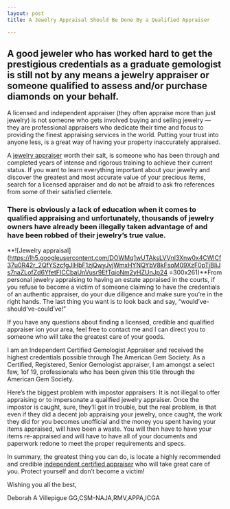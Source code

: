 ```yaml
---
layout: post
title: A Jewelry Appraisal Should Be Done By a Qualified Appraiser

---
```

## **A good jeweler who has worked hard to get the prestigious credentials as a graduate gemologist is still not by any means a jewelry appraiser or someone qualified to assess and/or purchase diamonds on your behalf.**

A licensed and independent appraiser (they often appraise more than just jewelry) is not someone who gets involved buying and selling jewelry — they are professional appraisers who dedicate their time and focus to providing the finest appraising services in the world. Putting your trust into anyone less, is a great way of having your property inaccurately appraised.

A [jewelry appraiser](https://thejewelryappraiser.com/) worth their salt, is someone who has been through and completed years of intense and rigorous training to achieve their current status. If you want to learn everything important about your jewelry and discover the greatest and most accurate value of your precious items, search for a licensed appraiser and do not be afraid to ask fro references from some of their satisfied clientele.

### **There is obviously a lack of education when it comes to qualified appraising and unfortunately, thousands of jewelry owners have already been illegally taken advantage of and have been robbed of their jewelry’s true value.**

**![Jewelry appraisal](https://lh5.googleusercontent.com/DOWMq1wUTAksLVVnl3Xnw0x4CWlCf37u0R42r_2QfYSzcfgJlHbF1zjQwyJvjWmxHYNQYbV8kFsoM09XzF0pTjBIiJs7naZLofZd6YfetFICCbaUnVusr9EfTqioNm2yHZUnJp24 =300x261)**From personal jewelry appraising to having an estate appraised in the courts, if you refuse to become a victim of someone claiming to have the credentials of an authentic appraiser, do your due diligence and make sure you’re in the right hands. The last thing you want is to look back and say, “would’ve-should’ve-could’ve!”

If you have any questions about finding a licensed, credible and qualified appraiser ion your area, feel free to contact me and I can direct you to someone who will take the greatest care of your goods.

I am an Independent Certified Gemologist Appraiser and received the highest credentials possible through The American Gem Society. As a Certified, Registered, Senior Gemologist appraiser, I am amongst a select few, 1of 19, professionals who has been given this title through the American Gem Society.

Here’s the biggest problem with impostor appraisers: It is not illegal to offer appraising or to impersonate a qualified jewelry appraiser. Once the impostor is caught, sure, they’ll get in trouble, but the real problem, is that even if they did a decent job appraising your jewelry, once caught, the work they did for you becomes unofficial and the money you spent having your items appraised, will have been a waste. You will then have to have your items re-appraised and will have to have all of your documents and paperwork redone to meet the proper requirements and specs.

In summary, the greatest thing you can do, is locate a highly recommended and credible [independent certified appraiser](https://www.google.com/maps/place/The+Jewelry+Appraiser/@40.792895,-73.7008927,17z/data=!3m1!4b1!4m5!3m4!1s0x89c2885563bf3e43:0x8df65b53a5cd6b8a!8m2!3d40.792895!4d-73.698704) who will take great care of you. Protect yourself and don’t become a victim!

Wishing you all the best,

Deborah A Villepigue GG,CSM-NAJA,RMV,APPA,ICGA